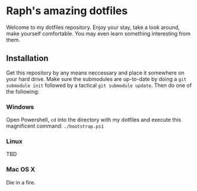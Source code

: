 Raph's amazing dotfiles
=======================
Welcome to my dotfiles repository. Enjoy your stay, take a look around, make yourself comfortable.
You may even learn something interesting from them.

Installation
------------
Get this repository by any means neccessary and place it somewhere on your hard drive. Make sure
the submodules are up-to-date by doing a `git submodule init` followed by a tactical
`git submodule update`. Then do one of the following:

### Windows
Open Powershell, `cd` into the directory with my dotfiles and execute this magnificent command:
`./bootstrap.ps1`

### Linux
TBD

### Mac OS X
Die in a fire.
